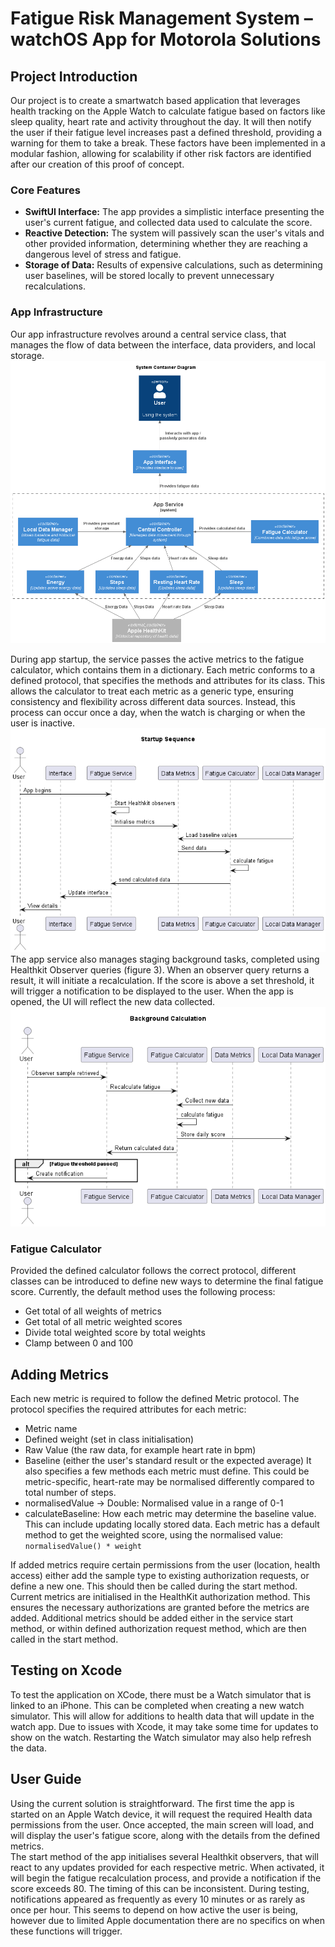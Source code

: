 # Fatigue Risk Management System – watchOS App for Motorola Solutions
## Project Introduction
Our project is to create a smartwatch based application that leverages health tracking on the Apple Watch to calculate fatigue based on factors like sleep quality, heart rate and activity throughout the day. It will then notify the user if their fatigue level increases past a defined threshold, providing a warning for them to take a break. These factors have been implemented in a modular fashion, allowing for scalability if other risk factors are identified after our creation of this proof of concept.

### Core Features
- **SwiftUI Interface:** The app provides a simplistic interface presenting the user's current fatigue, and collected data used to calculate the score.  
- **Reactive Detection:** The system will passively scan the user's vitals and other provided information, determining whether they are reaching a dangerous level of stress and fatigue. 
- **Storage of Data:** Results of expensive calculations, such as determining user baselines, will be stored locally to prevent unnecessary recalculations.

### App Infrastructure
Our app infrastructure revolves around a central service class, that manages the flow of data between the interface, data providers, and local storage.
<img src="assets/container-diagram.png">

During app startup, the service passes the active metrics to the fatigue calculator, which contains them in a dictionary. Each metric conforms to a defined protocol, that specifies the methods and attributes for its class. This allows the calculator to treat each metric as a generic type, ensuring consistency and flexibility across different data sources. Instead, this process can occur once a day, when the watch is charging or when the user is inactive. 
<img src="assets/startup.png">
The app service also manages staging background tasks, completed using Healthkit Observer queries (figure 3). When an observer query returns a result, it will initiate a recalculation. If the score is above a set threshold, it will trigger a notification to be displayed to the user. When the app is opened, the UI will reflect the new data collected.
<img src="assets/background-calculation.png">

### Fatigue Calculator
Provided the defined calculator follows the correct protocol, different classes can be introduced to define new ways to determine the final fatigue score. Currently, the default method uses the following process:
- Get total of all weights of metrics
- Get total of all metric weighted scores
- Divide total weighted score by total weights
- Clamp between 0 and 100

## Adding Metrics
Each new metric is required to follow the defined Metric protocol. The protocol specifies the required attributes for each metric:
- Metric name
- Defined weight (set in class initialisation)
- Raw Value (the raw data, for example heart rate in bpm)
- Baseline (either the user's standard result or the expected average)
It also specifies a few methods each metric must define. This could be metric-specific, heart-rate may be normalised differently compared to total number of steps.
- normalisedValue -> Double: Normalised value in a range of 0-1
- calculateBaseline: How each metric may determine the baseline value. This can include updating locally stored data.
Each metric has a default method to get the weighted score, using the normalised value:  
``normalisedValue() * weight``

If added metrics require certain permissions from the user (location, health access) either add the sample type to existing authorization requests, or define a new one. This should then be called during the start method.  
Current metrics are initialised in the HealthKit authorization method. This ensures the necessary authorizations are granted before the metrics are added.
Additional metrics should be added either in the service start method, or within defined authorization request method, which are then called in the start method.

## Testing on Xcode
To test the application on XCode, there must be a Watch simulator that is linked to an iPhone. This can be completed when creating a new watch simulator. This will allow for additions to health data that will update in the watch app. Due to issues with Xcode, it may take some time for updates to show on the watch. Restarting the Watch simulator may also help refresh the data.

## User Guide
Using the current solution is straightforward. The first time the app is started on an Apple Watch device, it will request the required Health data permissions from the user. Once accepted, the main screen will load, and will display the user's fatigue score, along with the details from the defined metrics.  
The start method of the app initialises several Healthkit observers, that will react to any updates provided for each respective metric. When activated, it will begin the fatigue recalculation process, and provide a notification if the score exceeds 80. The timing of this can be inconsistent. During testing, notifications appeared as frequently as every 10 minutes or as rarely as once per hour. This seems to depend on how active the user is being, however due to limited Apple documentation there are no specifics on when these functions will trigger.
